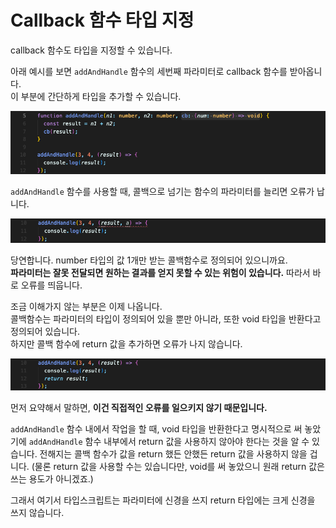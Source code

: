 # Callback 함수 타입 지정

callback 함수도 타입을 지정할 수 있습니다.  

아래 예시를 보면 `addAndHandle` 함수의 세번째 파라미터로 callback 함수를 받아옵니다.  
이 부분에 간단하게 타입을 추가할 수 있습니다.

![callback 함수도 타입 지정](img/ts13_1.png)

`addAndHandle` 함수를 사용할 때, 콜백으로 넘기는 함수의 파라미터를 늘리면 오류가 납니다.

![callback 함수 파라미터 오류](img/ts13_2.png)

당연합니다. number 타입의 값 1개만 받는 콜백함수로 정의되어 있으니까요.  
**파라미터는 잘못 전달되면 원하는 결과를 얻지 못할 수 있는 위험이 있습니다.** 따라서 바로 오류를 띄웁니다.

조금 이해가지 않는 부분은 이제 나옵니다.  
콜백함수는 파라미터의 타입이 정의되어 있을 뿐만 아니라, 또한 void 타입을 반환다고 정의되어 있습니다.  
하지만 콜백 함수에 return 값을 추가하면 오류가 나지 않습니다.

![void 반환하는 callback 함수에 반환값 추가](img/ts13_3.png)

먼저 요약해서 말하면, **이건 직접적인 오류를 일으키지 않기 때문입니다.**

`addAndHandle` 함수 내에서 작업을 할 때, void 타입을 반환한다고 명시적으로 써 놓았기에 `addAndHandle` 함수 내부에서 return 값을 사용하지 않아야 한다는 것을 알 수 있습니다. 전해지는 콜백 함수가 값을 return 했든 안했든 return 값을 사용하지 않을 겁니다. (물론 return 값을 사용할 수는 있습니다만, void를 써 놓았으니 원래 return 값은 쓰는 용도가 아니겠죠.)

그래서 여기서 타입스크립트는 파라미터에 신경을 쓰지 return 타입에는 크게 신경을 쓰지 않습니다.

<br/>